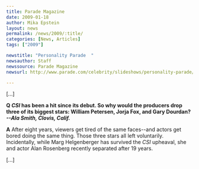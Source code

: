 ```yaml
---
title: Parade Magazine
date: 2009-01-18
author: Mika Epstein
layout: news
permalink: /news/2009/:title/
categories: [News, Articles]
tags: ["2009"]

newstitle: "Personality Parade  "
newsauthor: Staff  
newssource: Parade Magazine  
newsurl: http://www.parade.com/celebrity/slideshows/personality-parade/male-film-legends.html?index=9  

---
```


[...]

**Q *CSI* has been a hit since its debut. So why would the producers drop three of its biggest stars: William Petersen, Jorja Fox, and Gary Dourdan?   
*--Ala Smith, Clovis, Calif.***

**A** After eight years, viewers get tired of the same faces--and actors get bored doing the same thing. Those three stars all left voluntarily. Incidentally, while Marg Helgenberger has survived the *CSI* upheaval, she and actor Alan Rosenberg recently separated after 19 years.

[...]  
